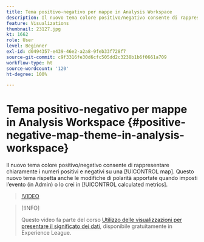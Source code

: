 ```yaml
---
title: Tema positivo-negativo per mappe in Analysis Workspace
description: Il nuovo tema colore positivo/negativo consente di rappresentare chiaramente su una mappa i numeri positivi e negativi. Questo nuovo tema rispetta anche le modifiche di polarità apportate quando imposti l’evento (in Admin) o lo crei nelle metriche calcolate.
feature: Visualizations
thumbnail: 23127.jpg
kt: 1662
role: User
level: Beginner
exl-id: d0494357-e439-46e2-a2a8-9feb33f728f7
source-git-commit: c9f3316fe30d6cfc505dd2c3238b1b6f0661a709
workflow-type: ht
source-wordcount: '120'
ht-degree: 100%

---
```


# Tema positivo-negativo per mappe in Analysis Workspace {#positive-negative-map-theme-in-analysis-workspace}

Il nuovo tema colore positivo/negativo consente di rappresentare chiaramente i numeri positivi e negativi su una [!UICONTROL map]. Questo nuovo tema rispetta anche le modifiche di polarità apportate quando imposti l’evento (in Admin) o lo crei in [!UICONTROL calculated metrics].

>[!VIDEO](https://video.tv.adobe.com/v/23127/?quality=12)

>[!INFO]
>
> Questo video fa parte del corso [Utilizzo delle visualizzazioni per presentare il significato dei dati](https://experienceleague.adobe.com/?recommended=Analytics-U-1-2021.1.visualizations&amp;lang=it), disponibile gratuitamente in Experience League.
